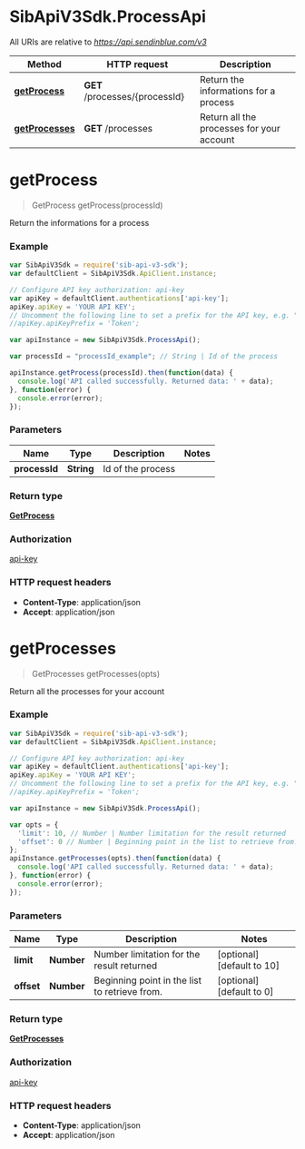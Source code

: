 # SibApiV3Sdk.ProcessApi

All URIs are relative to *https://api.sendinblue.com/v3*

Method | HTTP request | Description
------------- | ------------- | -------------
[**getProcess**](ProcessApi.md#getProcess) | **GET** /processes/{processId} | Return the informations for a process
[**getProcesses**](ProcessApi.md#getProcesses) | **GET** /processes | Return all the processes for your account


<a name="getProcess"></a>
# **getProcess**
> GetProcess getProcess(processId)

Return the informations for a process

### Example
```javascript
var SibApiV3Sdk = require('sib-api-v3-sdk');
var defaultClient = SibApiV3Sdk.ApiClient.instance;

// Configure API key authorization: api-key
var apiKey = defaultClient.authentications['api-key'];
apiKey.apiKey = 'YOUR API KEY';
// Uncomment the following line to set a prefix for the API key, e.g. "Token" (defaults to null)
//apiKey.apiKeyPrefix = 'Token';

var apiInstance = new SibApiV3Sdk.ProcessApi();

var processId = "processId_example"; // String | Id of the process

apiInstance.getProcess(processId).then(function(data) {
  console.log('API called successfully. Returned data: ' + data);
}, function(error) {
  console.error(error);
});

```

### Parameters

Name | Type | Description  | Notes
------------- | ------------- | ------------- | -------------
 **processId** | **String**| Id of the process | 

### Return type

[**GetProcess**](GetProcess.md)

### Authorization

[api-key](../README.md#api-key)

### HTTP request headers

 - **Content-Type**: application/json
 - **Accept**: application/json

<a name="getProcesses"></a>
# **getProcesses**
> GetProcesses getProcesses(opts)

Return all the processes for your account

### Example
```javascript
var SibApiV3Sdk = require('sib-api-v3-sdk');
var defaultClient = SibApiV3Sdk.ApiClient.instance;

// Configure API key authorization: api-key
var apiKey = defaultClient.authentications['api-key'];
apiKey.apiKey = 'YOUR API KEY';
// Uncomment the following line to set a prefix for the API key, e.g. "Token" (defaults to null)
//apiKey.apiKeyPrefix = 'Token';

var apiInstance = new SibApiV3Sdk.ProcessApi();

var opts = { 
  'limit': 10, // Number | Number limitation for the result returned
  'offset': 0 // Number | Beginning point in the list to retrieve from.
};
apiInstance.getProcesses(opts).then(function(data) {
  console.log('API called successfully. Returned data: ' + data);
}, function(error) {
  console.error(error);
});

```

### Parameters

Name | Type | Description  | Notes
------------- | ------------- | ------------- | -------------
 **limit** | **Number**| Number limitation for the result returned | [optional] [default to 10]
 **offset** | **Number**| Beginning point in the list to retrieve from. | [optional] [default to 0]

### Return type

[**GetProcesses**](GetProcesses.md)

### Authorization

[api-key](../README.md#api-key)

### HTTP request headers

 - **Content-Type**: application/json
 - **Accept**: application/json

